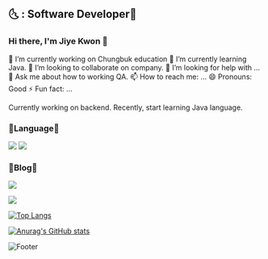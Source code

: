 
## 🌜 : Software Developer🙏

### Hi there, I'm Jiye Kwon 👋
🔭 I’m currently working on Chungbuk education
🌱 I’m currently learning Java.
👯 I’m looking to collaborate on company.
🤔 I’m looking for help with ...
💬 Ask me about how to working QA.
📫 How to reach me: ...
😄 Pronouns: Good
⚡ Fun fact: ...

Currently working on backend. Recently, start learning Java language.
<!--
**kwonjiye/kwonjiye** is a ✨ _special_ ✨ repository because its `README.md` (this file) appears on your GitHub profile.

Here are some ideas to get you started:
-->

### 💙Language💙

<img src="https://img.shields.io/badge/C++-green?style=flat&logo=C++&logoColor=00599C"/></a>
<img src="https://img.shields.io/badge/C-gray?style=flat&logo=C&logoColor=A8B9CC"/></a>


### 💜Blog💜
<a href="https://velog.io/@whojiye"><img src="https://img.shields.io/badge/Velog-3DDC84?style=flat-square&logo=Blogger&logoColor=white"/></a>

<a href="https://github.com/kwonjiye"><img src="https://hits.seeyoufarm.com/api/count/incr/badge.svg?url=https%3A%2F%2Fgithub.com%2Fseondal&count_bg=%23000000&title_bg=%23000000&icon=github.svg&icon_color=%23E7E7E7&title=GitHub&edge_flat=false)"/></a>


[![Top Langs](https://github-readme-stats.vercel.app/api/top-langs/?username=kwonjiye)](https://github.com/kwonjiye/github-readme-stats)

[![Anurag's GitHub stats](https://github-readme-stats.vercel.app/api?username=kwonjiye)](https://github.com/kwonjiye/github-readme-stats)

![Footer](https://capsule-render.vercel.app/api?type=waving&color=auto&height=200&section=footer)
